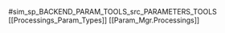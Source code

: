 #sim_sp_BACKEND_PARAM_TOOLS_src_PARAMETERS_TOOLS
[[Processings_Param_Types]]
[[Param_Mgr.Processings]]
